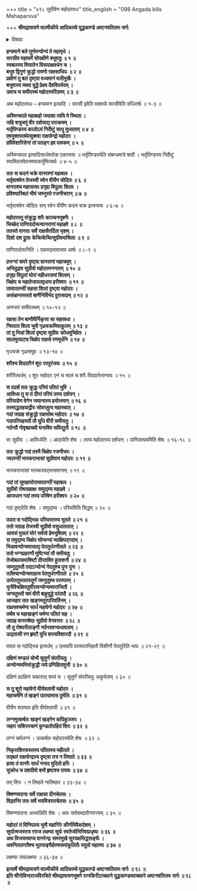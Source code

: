 +++
title = "०९८ सुग्रीवेण महोदरवधः"
title_english = "098 Angada kills Mahaparsva"

+++
**श्रीमद्रामायणे वाल्मीकीये आदिकाव्ये युद्धकाण्डे अष्टनवतितमः सर्गः**


<details><summary>विषयाः</summary>

सुग्रीवेण महोदरवधः ॥ १ ॥

</details>




**हन्यमाने बले तूर्णमन्योन्यं ते महामृधे ।  
सरसीव महाघर्मे सोपक्षीणे बभूवतुः ॥ १ ॥  
स्वबलस्य विघातेन विरूपाक्षवधेन च ।  
बभूव द्विगुणं क्रुद्धो रावणो राक्षसाधिपः ॥ २ ॥  
प्रक्षीणं तु बलं दृष्ट्वा वध्यमानं वलीमुखैः ।  
बभूवास्य व्यथा युद्धे प्रेक्ष्य दैवविपर्ययम् ।  
उवाच च समीपस्थं महोदरमरिंदमम् ॥ ३ ॥**

अथ महोदरवधः – हन्यमान इत्यादि । सरसी इवेति वक्तव्ये सरसीवेति संधिरार्षः ॥ १-३ ॥



**अस्मिन्काले महाबाहो जयाशा त्वयि मे स्थिता ।  
जहि शत्रुचमूं वीर दर्शयाद्य पराक्रमम् ।  
भर्तृपिण्डस्य कालोऽयं निर्देष्टुं साधु युध्यताम् ॥ ४ ॥  
एवमुक्तस्तथेत्युक्त्वा राक्षसेन्द्रो महोदरः ।  
प्रविवेशारिसेनां तां पतङ्ग इव पावकम् ॥ ५ ॥**

अस्मिन्काल इत्यादिसार्धश्लोक एकान्वयः ॥ भर्तृपिण्डस्येति संबन्धमात्रे षष्ठी । भर्तृपिण्डस्य निर्देष्टुं स्वामिदत्तवेतनमपाकर्तुमित्यर्थः ॥ ४-५ ॥



**ततः स कदनं चक्रे वानराणां महाबलः ।  
भर्तृवाक्येन तेजस्वी स्वेन वीर्येण चोदितः ॥ ६ ॥  
वानराश्च महासत्वाः प्रगृह्य विपुलाः शिलाः ।  
प्रविश्यारिबलं भीमं जघ्नुस्ते रजनीचरान् ॥ ७ ॥**

भर्तृवाक्येन चोदितः सन् स्वेन वीर्येण कदनं चक्र इत्यन्वयः ॥ ६-७ ॥



**महोदरस्तु संक्रुद्धः शरैः काञ्चनभूषणैः ।  
चिच्छेद पाणिपादोरून्वानराणां महाहवे ॥ ८ ॥  
ततस्ते वानराः सर्वे राक्षसैरर्दिता भृशम् ।  
दिशो दश द्रुताः केचित्केचित्सुग्रीवमाश्रिताः ॥ ९ ॥**

पाणिपादोरूनिति । एकवद्भावाभाव आर्षः ॥ ८-९ ॥



**प्रभग्नां समरे दृष्ट्वा वानराणां महाचमूम् ।  
अभिदुद्राव सुग्रीवो महोदरमनन्तरम् ॥ १० ॥  
प्रगृह्य विपुलां घोरां महीधरसमां शिलाम् ।  
चिक्षेप च महातेजास्तद्वधाय हरीश्वरः ॥ ११ ॥  
तामापतन्तीं सहसा शिलां दृष्ट्वा महोदरः ।  
असंभ्रान्तस्ततो बाणैनिर्विभेद दुरासदाम् ॥ १२ ॥**

अनन्तरं समीपस्थम् ॥ १०-१२ ॥



**रक्षसा तेन बाणौघैर्निकृत्ता सा सहस्रधा ।  
निपपात शिला भूमौ गृध्रचक्रमिवाकुलम् ॥ १३ ॥  
तां तु भिन्नां शिलां दृष्ट्वा सुग्रीवः क्रोधमूर्च्छितः ।  
सालमुत्पाट्य चिक्षेप राक्षसे रणमूर्धनि ॥ १४ ॥**

गृधचक्रं गृध्रसमूहः ॥ १३-१४ ॥



**शरैश्च विददारैनं शूरः परपुरंजयः ॥ १५ ॥**

शरैरित्यर्धम् ॥ शूरः महोदरः एनं च सालं च शरैः विददारेत्यन्वयः ॥ १५ ॥



**स ददर्श ततः क्रुद्धः परिघं पतितं भुवि ।  
आविध्य तु स तं दीप्तं परिघं तस्य दर्शयन् ।  
परिघाग्रेण वेगेन जघानास्य हयोत्तमान् ॥ १६ ॥  
तस्माद्धतहयाद्वीरः सोवप्लुत्य महारथात् ।  
गदां जग्राह संक्रुद्धो राक्षसोथ महोदरः ॥ १७ ॥  
गदापरिघहस्तौ तौ युधि वीरौ समीयतुः ।  
नर्दन्तौ गोवृषप्रख्यौ घनाविव सविद्युतौ ॥ १८ ॥**

सः सुग्रीवः । आविध्येति । आदायेति शेषः । तस्य महोदरस्य दर्शयन् । पाणिलाघवमिति शेषः ॥ १६-१८ ॥



**ततः क्रुद्धो गदां तस्मै चिक्षेप रजनीचरः ।  
ज्वलन्तीं भास्कराभासां सुग्रीवाय महोदरः ॥ १९ ॥**

भास्कराभासां भास्करवद्भासमानाम् ॥ १९ ॥



**गदां तां सुमहाघोरामापतन्तीं महाबलः ।  
सुग्रीवो रोषताम्राक्षः समुद्यम्य महाहवे ।  
आजधान गदां तस्य परिषेण हरीश्वरः ॥ २० ॥**

गदां दृष्ट्वेति शेषः । समुद्यम्य । परिघमिति सिद्धम् ॥ २० ॥



**पपात स गदोद्भिन्नः परिघस्तस्य भूतले ॥ २१ ॥  
ततो जग्राह तेजस्वी सुग्रीवो वसुधातलात् ।  
आयसं मुसलं घोरं सर्वतो हेमभूषितम् ॥ २२ ॥  
स तमुद्यम्य चिक्षेप सोप्यन्यां व्याक्षिपद्गदाम् ।  
भिन्नावन्योन्यमासाद्य पेततुर्धरणीतले ॥ २३ ॥  
ततो भग्नप्रहरणौ मुष्टिभ्यां तौ समीयतुः ।  
तेजोबलसमाविष्टौ दीप्ताविव हुताशनौ ॥ २४ ॥  
जघ्नुतुस्तौ तदाऽन्योन्यं नेदतुश्च पुनः पुनः ।  
तलैश्चान्योन्यमाहत्य पेततुर्धरणीतले ॥ २५ ॥  
उत्पेततुस्ततस्तूर्णं जघ्नुतुश्च परस्परम् ।  
भुजैश्चिक्षिपतुर्वीरावन्योन्यमपराजितौ ।  
जग्मतुस्तौ श्रमं वीरौ बाहुयुद्धे परंतपौ ॥ २६ ॥  
आजहार ततः खड्गमदूरपरिवर्तिनम् ।  
राक्षसश्चर्मणा सार्धं महावेगो महोदरः ॥ २७ ॥  
तथैव च महाखङ्गं चर्मणा पतितं सह ।  
जग्राह वानरश्रेष्ठः सुग्रीवो वेगवत्तरः ॥ २८ ॥  
तौ तु रोषपरीताङ्गौ नर्दन्तावभ्यधावताम् ।  
उद्यतासी रण हृष्टौ युधि शस्त्रविशारदौ ॥ २९ ॥**

पपात स गदोद्भिन्न इत्यर्धम् ॥ उभावपि परस्पराभिहतौ विशीर्णौ पेततुरिति भावः ॥ २१-२९ ॥



**दक्षिणं मण्डलं चोभौ सुतूर्णं संपरीयतुः ।  
अन्योन्यमभिसंक्रुद्धौ जये प्रणिहितावुभौ ॥ ३० ॥**

दक्षिणं प्रदक्षिणं चकारात् सव्यं च । सुतूर्णं संपरीयतुः अकुर्वताम् ॥ ३० ॥



**स तु शूरो महावेगो वीर्यश्लाघी महोदरः ।  
महाचर्मणि तं खङ्गं पातयामास दुर्मतिः ॥ ३१ ॥**

वीर्येण श्लाघत इति वीर्यश्लाघी ॥ ३१ ॥



**लग्नमुत्कर्षतः खङ्गं खड्गेन कपिकुञ्जरः ।  
जहार सशिरस्त्राणं कुण्डलोपहितं शिरः ॥ ३२ ॥**

लग्नं चर्मलग्नं । उत्कर्षतः महोदरस्येति शेषः ॥ ३२ ॥



**निकृत्तशिरसस्तस्य पतितस्य महीतले ।  
तद्बलं राक्षसेन्द्रस्य दृष्ट्वा तत्र न तिष्ठते ॥ ३३ ॥  
हत्वा तं वानरैः सार्धं ननाद मुदितो हरिः ।  
चुक्रोध च दशग्रीवो बभौ हृष्टश्च राघवः ॥ ३४ ॥**

तत् शिरः । न तिष्ठते नातिष्ठत ॥ ३३-३४ ॥



**विषण्णवदनाः सर्वे राक्षसा दीनचेतसः ।  
विद्रवन्ति ततः सर्वे भयवित्रस्तचेतसः ॥ ३५ ॥**

विषण्णवदनाः अभवन्निति शेषः । अतः सर्वशब्दापौनरुत्त्यम् ॥ ३५ ॥



**महोदरं तं विनिपात्य भूमौ महागिरेः कीर्णमिवैकदेशम् ।  
सूर्यात्मजस्तत्र रराज लक्ष्म्या सूर्यः स्वतेजोभिरिवाप्रधृष्यः ॥ ३६ ॥  
अथ विजयमवाप्य वानरेन्द्रः समरमुखे सुरयक्षसिद्धसङ्घैः ।  
अवनितलगतैश्च भूतसङ्घैर्हरुषसमांकुलितैः स्तुतो महात्मा ॥ ३७ ॥**

लक्ष्म्या जयलक्ष्म्या ॥ ३६-३७ ॥



**इत्यार्षे श्रीमद्रामायणे वाल्मीकीये आदिकाव्ये युद्धकाण्डे अष्टनवतितमः सर्गः ॥ ९८ ॥  
इति श्रीगोविन्दराजविरचिते श्रीमद्रामायणभूषणे रत्नकिरीटाख्याने युद्धकाण्डव्याख्याने अष्टनवतितमः सर्गः ॥ ९८ ॥**
